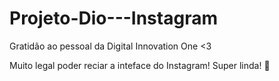 # Projeto-Dio---Instagram

Gratidão ao pessoal da Digital Innovation One <3

Muito legal poder reciar a inteface do Instagram! Super linda! 📸
